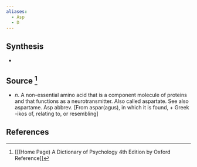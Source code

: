```yaml
---
aliases:
  - Asp
  - D
---
```

## Synthesis
- 
## Source [^1]
- $n$. A non-essential amino acid that is a component molecule of proteins and that functions as a neurotransmitter. Also called aspartate. See also aspartame. Asp abbrev. \[From aspar(agus), in which it is found, + Greek -ikos of, relating to, or resembling]
## References

[^1]: [[(Home Page) A Dictionary of Psychology 4th Edition by Oxford Reference]]